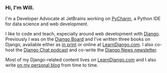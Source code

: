 ### Hi, I'm Will.

I'm a Developer Advocate at JetBrains working on [PyCharm](https://www.jetbrains.com/pycharm/), a Python IDE for data science and web development. 

I like to code and teach, especially around web development with [Django](https://www.djangoproject.com/). Previously I was on the [Django Board](https://www.djangoproject.com/foundation/) and I've written three books on Django, available either as [in print](https://www.amazon.com/stores/William-S.-Vincent/author/B07B38Y8SG) or online at [LearnDjango.com](https://learndjango.com). I also co-host the [Django Chat podcast](https://djangochat.com) and co-write the [Django News newsletter](https://django-news.com).

Most of my Django-related content lives on [LearnDjango.com](https://learndjango.com) and I also write [on my personal blog](https://wsvincent.com) from time to time.




